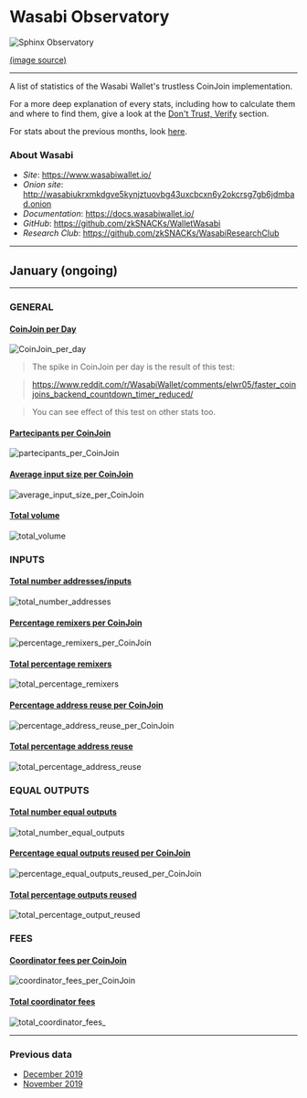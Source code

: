# Wasabi Observatory

![Sphinx Observatory](Sphinx_Observatorium.jpg)

[(image source)](https://en.wikipedia.org/wiki/Sphinx_Observatory)

---

A list of statistics of the Wasabi Wallet's trustless CoinJoin implementation.

For a more deep explanation of every stats, including how to calculate them and where to find them, give a look at the [Don't Trust, Verify](Dont_Trust_Verify.md) section. 

For stats about the previous months, look [here](README.md#previous-data).

### About Wasabi

* *Site*: https://www.wasabiwallet.io/ 
* *Onion site*: http://wasabiukrxmkdgve5kynjztuovbg43uxcbcxn6y2okcrsg7gb6jdmbad.onion
* *Documentation*: https://docs.wasabiwallet.io/ 
* *GitHub*: https://github.com/zkSNACKs/WalletWasabi
* *Research Club*: https://github.com/zkSNACKs/WasabiResearchClub

---

## January (ongoing)

---

### GENERAL

#### [CoinJoin per Day](https://github.com/PulpCattel/Wasabi_Observatory/blob/master/Dont_Trust_Verify.md#coinjoin-per-day)
![CoinJoin_per_day](https://github.com/PulpCattel/Wasabi_Observatory/blob/master/2019/January/CoinJoin_per_day.png)

> The spike in CoinJoin per day is the result of this test: 

> https://www.reddit.com/r/WasabiWallet/comments/elwr05/faster_coinjoins_backend_countdown_timer_reduced/

> You can see effect of this test on other stats too.

#### [Partecipants per CoinJoin](https://github.com/PulpCattel/Wasabi_Observatory/blob/master/Dont_Trust_Verify.md#partecipants-per-coinjoin)
![partecipants_per_CoinJoin](https://github.com/PulpCattel/Wasabi_Observatory/blob/master/2019/January/partecipants_per_CoinJoin.png)

#### [Average input size per CoinJoin](https://github.com/PulpCattel/Wasabi_Observatory/blob/master/Dont_Trust_Verify.md#average-input-size-per-coinjoin)
![average_input_size_per_CoinJoin](https://github.com/PulpCattel/Wasabi_Observatory/blob/master/2019/January/average_input_size_per_CoinJoin.png)

#### [Total volume](https://github.com/PulpCattel/Wasabi_Observatory/blob/master/Dont_Trust_Verify.md#total-volume)
![total_volume](https://github.com/PulpCattel/Wasabi_Observatory/blob/master/2019/January/total_volume.png)

### INPUTS

#### [Total number addresses/inputs](https://github.com/PulpCattel/Wasabi_Observatory/blob/master/Dont_Trust_Verify.md#total-number-of-addresses)

![total_number_addresses](https://github.com/PulpCattel/Wasabi_Observatory/blob/master/2019/January/total_number_addresses.png)

#### [Percentage remixers per CoinJoin](https://github.com/PulpCattel/Wasabi_Observatory/blob/master/Dont_Trust_Verify.md#percentage-remixers-per-coinjoin)
![percentage_remixers_per_CoinJoin](https://github.com/PulpCattel/Wasabi_Observatory/blob/master/2019/January/percentage_remixers_per_CoinJoin.png)

#### [Total percentage remixers](https://github.com/PulpCattel/Wasabi_Observatory/blob/master/Dont_Trust_Verify.md#total-percentage-remixers)
![total_percentage_remixers](https://github.com/PulpCattel/Wasabi_Observatory/blob/master/2019/January/total_percentage_remixers.png)

#### [Percentage address reuse per CoinJoin](https://github.com/PulpCattel/Wasabi_Observatory/blob/master/Dont_Trust_Verify.md#percentage-address-reuse-per-coinjoin)
![percentage_address_reuse_per_CoinJoin](https://github.com/PulpCattel/Wasabi_Observatory/blob/master/2019/January/percentage_address_reuse_per_CoinJoin.png)

#### [Total percentage address reuse](https://github.com/PulpCattel/Wasabi_Observatory/blob/master/Dont_Trust_Verify.md#total-percentage-address-reuse)
![total_percentage_address_reuse](https://github.com/PulpCattel/Wasabi_Observatory/blob/master/2019/January/total_percentage_address_reuse.png)

### EQUAL OUTPUTS

#### [Total number equal outputs](https://github.com/PulpCattel/Wasabi_Observatory/blob/master/Dont_Trust_Verify.md#total-number-equal-outputs)
![total_number_equal_outputs](https://github.com/PulpCattel/Wasabi_Observatory/blob/master/2019/January/total_number_equal_output_reused.png)

#### [Percentage equal outputs reused per CoinJoin](https://github.com/PulpCattel/Wasabi_Observatory/blob/master/Dont_Trust_Verify.md#percentage-equal-outputs-reused-per-coinjoin)
![percentage_equal_outputs_reused_per_CoinJoin](https://github.com/PulpCattel/Wasabi_Observatory/blob/master/2019/January/percentage_equal_outputs_reused_per_CoinJoin.png)

#### [Total percentage outputs reused](https://github.com/PulpCattel/Wasabi_Observatory/blob/master/Dont_Trust_Verify.md#total-percentage-equal-outputs-reused)
![total_percentage_output_reused](https://github.com/PulpCattel/Wasabi_Observatory/blob/master/2019/January/total_percentage_outputs_reused.png)

### FEES

#### [Coordinator fees per CoinJoin](https://github.com/PulpCattel/Wasabi_Observatory/blob/master/Dont_Trust_Verify.md#coordinator-fees-per-coinjoin)
![coordinator_fees_per_CoinJoin](https://github.com/PulpCattel/Wasabi_Observatory/blob/master/2019/January/coordinator_fees_per_CoinJoin.png)

#### [Total coordinator fees](https://github.com/PulpCattel/Wasabi_Observatory/blob/master/Dont_Trust_Verify.md#total-coordinator-fees)
![total_coordinator_fees_](https://github.com/PulpCattel/Wasabi_Observatory/blob/master/2019/January/total_coordinator_fees.png)

---

### Previous data

* [December 2019](https://github.com/PulpCattel/Wasabi_Observatory/blob/master/2019/December/README.md)
* [November 2019](https://github.com/PulpCattel/Wasabi_Observatory/blob/master/2019/November/README.md)

